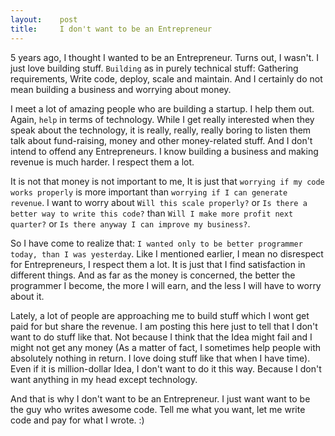 ```yaml
---
layout:    post
title:     I don't want to be an Entrepreneur
---
```


5 years ago, I thought I wanted to be an Entrepreneur. Turns out, I wasn't. I just love building stuff. `Building` as in purely technical stuff: Gathering requirements, Write code, deploy, scale and maintain. And I certainly do not mean building a business and worrying about money.

I meet a lot of amazing people who are building a startup. I help them out. Again, `help` in terms of technology. While I get really interested when they speak about the technology, it is really, really, really boring to listen them talk about fund-raising, money and other money-related stuff. And I don't intend to offend any Entrepreneurs. I know building a business and making revenue is much harder. I respect them a lot.

It is not that money is not important to me, It is just that `worrying if my code works properly` is more important than `worrying if I can generate revenue`. I want to worry about `Will this scale properly?` or `Is there a better way to write this code?` than `Will I make more profit next quarter?` or `Is there anyway I can improve my business?`.

So I have come to realize that: `I wanted only to be better programmer today, than I was yesterday`. Like I mentioned earlier, I mean no disrespect for Entrepreneurs, I respect them a lot. It is just that I find satisfaction in different things. And as far as the money is concerned, the better the programmer I become, the more I will earn, and the less I will have to worry about it.

Lately, a lot of people are approaching me to build stuff which I wont get paid for but share the revenue. I am posting this here just to tell that I don't want to do stuff like that. Not because I think that the Idea might fail and I might not get any money (As a matter of fact, I sometimes help people with absolutely nothing in return. I love doing stuff like that when I have time). Even if it is million-dollar Idea, I don't want to do it this way. Because I don't want anything in my head except technology.

And that is why I don't want to be an Entrepreneur. I just want want to be the guy who writes awesome code. Tell me what you want, let me write code and pay for what I wrote. :)
